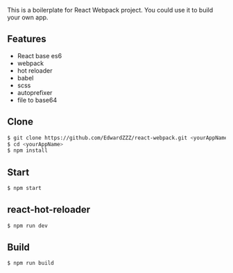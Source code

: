 This is a boilerplate for React Webpack project. You could use it to build your own app.



## Features
- React base es6
- webpack
- hot reloader
- babel
- scss
- autoprefixer
- file to base64


## Clone

```bash
$ git clone https://github.com/EdwardZZZ/react-webpack.git <yourAppName>
$ cd <yourAppName>
$ npm install
```

## Start

```bash
$ npm start
```

## react-hot-reloader

```bash
$ npm run dev
```

## Build
```bash
$ npm run build
```